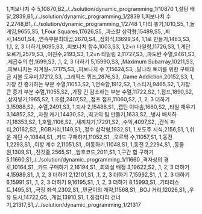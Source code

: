 1,피보나치 수 5,10870,B2,./../solution/dynamic_programming_1/10870
1,설탕 배달,2839,B1,./../solution/dynamic_programming_1/2839
1,피보나치 수 2,2748,B1,./../solution/dynamic_programming_1/2748
1,다리 놓기,1010,S5,
1,돌 게임,9655,S5,
1,Four Squares,17626,S5,
,파스칼 삼각형,15489,S5,
,퇴사,14501,S4,
,연속부분최대곱,2670,S4,
,점화식,13699,S4,
1,1로 만들기,1463,S3,
1,1, 2, 3 더하기,9095,S3,
,피보나치 함수,1003,S3,
1,2×n 타일링,11726,S3,
1,계단 오르기,2579,S3,
,이친수,2193,S3,
1,2×n 타일링 2,11727,S3,
,파도반 수열,9461,S3,
,제곱수의 합,1699,S3,
,1, 2, 3 더하기 5,15990,S3,
,Maximum Subarray,10211,S3,
,피보나치는 지겨웡~,17175,S3,
,피보나치 수 7,15624,S3,
,달나라 토끼를 위한 구매대금 지불 도우미,17212,S3,
,그래픽스 퀴즈,2876,S3,
,Game Addiction,20152,S3,
1,가장 긴 증가하는 부분 수열,11053,S2,
1,연속합,1912,S2,
1,스티커,9465,S2,
1,가장 큰 증가 부분 수열,11055,S2,
,가장 긴 감소하는 부분 수열,11722,S2,
1,점프,1890,S2,
,상자넣기,1965,S2,
1,조합,2407,S2,
,점프 점프,11060,S2,
,1, 2, 3 더하기 3,15988,S2,
,수열,2491,S3,
1,퇴사 2,15486,S1,
,캡틴 이다솜,1660,S2,
,타일 채우기 3,14852,S2,
,자원 캐기,14430,S2,
,최고의 팀 만들기,1633,S2,
,병사 배치하기,18353,S2,
1,호텔,1106,S2,
,새끼치기,17291,S2,
,수익,4097,S2,
,간식 파티,20162,S2,
,RGB거리,1149,S1,
,정수 삼각형,1932,S1,
1,포도주 시식,2156,S1,
1,쉬운 계단 수,10844,S1,
,카드 구매하기,11052,S1,
,오르막 수,11057,S1,
1,동전 1,2293,S1,
,이항 계수 2,11051,S1,
,이동하기,11048,S1,
1,동전 2,2294,S1,
,동물원,1309,S1,
,전깃줄,2565,S1,
,암호코드,2011,S1,
1,구간 합 구하기 5,11660,S1,./../solution/dynamic_programming_1/11660
,격자상의 경로,10164,S1,
,카드 구매하기 2,16194,S1,
,회의실 배정 3,19622,S2,
,1, 2, 3 더하기 4,15989,S1,
,1, 2, 3 더하기 2,12101,S1,
,1, 2, 3 더하기 7,15992,S1,
,1, 2, 3 더하기 6,15991,S1,
,1, 2, 3 더하기 9,16195,S1,
,1, 2, 3 더하기 8,15993,S1,
,기타리스트,1495,S1,
,극장 좌석,2302,S1,
,민균이의 계략,11568,S1,
,BOJ 거리,12026,S1,
,우유 도시,14722,G5,
,개업,13910,S1,
1,징검다리 건너기,21317,S1,./../solution/dynamic_programming_1/21317
